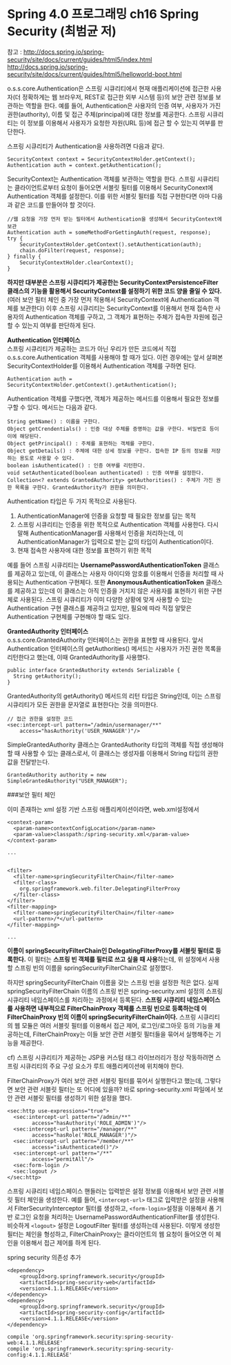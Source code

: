 # Spring 4.0 프로그래밍 ch16 Spring Security (최범균 저)
참고 : http://docs.spring.io/spring-security/site/docs/current/guides/html5/index.html
http://docs.spring.io/spring-security/site/docs/current/guides/html5/helloworld-boot.html

o.s.s.core.Authentication은 스프링 시큐리티에서 현재 애플리케이션에 접근한 사용자(더 정확하게는 웹 브라우저, REST로 접근한 외부 시스템 등)의 보안 관련 정보를 보관하는 역할을 한다. 예를 들어, Authentication은 사용자의 인증 여부, 사용자가 가진 권한(authority), 이름 및 접근 주체(principal)에 대한 정보를 제공한다. 스프링 시큐리티는 이 정보를 이용해서 사용자가 요청한 자원(URL 등)에 접근 할 수 있는지 여부를 판단한다.

스프링 시큐리티가 Authentication을 사용하려면 다음과 같다.
```
SecurityContext context = SecurityContextHolder.getContext();
Authentication auth = context.getAuthentication();
```
SecurityContext는 Authentication 객체를 보관하는 역할을 한다. 스프링 시큐리티는 클라이언트로부터 요청이 들어오면 서블릿 필터를 이용해서 SecurityConext에Authentication 객체를 설정한다. 이를 위한 서블릿 필터를 직접 구현한다면 아마 다음과 같은 코드를 만들어야 할 것이다.
```
//웹 요청을 가장 먼저 받는 필터에서 Authentication을 생성해서 SecurityContext에 보관
Authentication auth = someMethodForGettingAuth(request, response);
try {
	SecurityContextHolder.getContext().setAuthentication(auth);
	chain.doFilter(request, response);
} finally {
	SecurityContextHolder.clearContext();
}
```
**하지만 대부분은 스프링 시큐리티가 제공한는 SecurityContextPersistenceFilter 클래스의 기능을 활용해서 SecurityContext를 설정하기 위한 코드 양을 줄일 수 있다.** (여러 보안 필터 체인 중 가장 먼저 적용해서 SecurityContext에 Authentication 객체를 보관한다) 이후 스프링 시큐리티는 SecurityContext를 이용해서 현재 접속한 사용자의 Authentication 객체를 구하고, 그 객체가 표현하는 주체가 접속한 자원에 접근할 수 있는지 여부를 판단하게 된다. 

**Authentication 인터페이스**<br>
스프링 시큐리티가 제공하는 코드가 아닌 우리가 만든 코드에서 직접 o.s.s.core.Authentication 객체를 사용해야 할 때가 있다. 이런 경우에는 앞서 살펴본 SecurityContextHolder를 이용해서 Authentication 객체를 구하면 된다.
```
Authentication auth = SecurityContextHolder.getContext().getAuthentication();
```
Authentication 객체를 구했다면, 객체가 제공하는 메서드를 이용해서 필요한 정보를 구할 수 있다. 메서드는 다음과 같다.
```
String getName() : 이름을 구한다.
Object getCrendentials() : 인증 대상 주체를 증명하는 값을 구한다. 비밀번호 등이 이에 해당된다.
Object getPrincipal() : 주체를 표현하는 객체를 구한다.
Object getDetails() : 주체에 대한 상세 정보를 구한다. 접속한 IP 등의 정보를 저장하는 용도로 사용할 수 있다.
boolean isAuthenticated() : 인증 여부를 리턴한다.
void setAuthenticated(boolean authenticated) : 인증 여부를 설정한다.
Collection<? extends GrantedAuthority> getAuthorities() : 주체가 가진 권한 목록을 구한다. GrantedAuthority가 권한을 의미한다.
```
Authentication 타입은 두 가지 목적으로 사용된다.
1. AuthenticationManager에 인증을 요청할 때 필요한 정보를 담는 목적
  1. 스프링 시큐리티는 인증을 위한 목적으로 Authentication 객체를 사용한다. 다시 말해 AuthenticationManager를 사용해서 인증을 처리하는데, 이 AuthenticationManager가 입력으로 받는 값의 타입이 Authentication이다. 
2. 현재 접속한 사용자에 대한 정보를 표현하기 위한 목적 

예를 들어 스프링 시큐리티는 **UsernamePasswordAuthenticationToken** 클래스를 제공하고 있는데, 이 클래스는 사용자 아이디와 암호를 이용해서 인증을 처리할 때 사용되는 Authentication 구현체다. 또한 **AnonymousAuthenticationToken** 클래스를 제공하고 있는데 이 클래스는 아직 인증을 거치지 않은 사용자를 표현하기 위한 구현체로 사용된다. 스프링 시큐리티가 이미 다양한 상황에 맞게 사용할 수 있는 Authentication 구현 클래스를 제공하고 있지만, 필요에 따라 직접 알맞은 Authentication 구현체를 구현해야 할 때도 있다.

**GrantedAuthority 인터페이스**<br>
o.s.s.core.GrantedAuthority 인터페이스는 권한을 표현할 때 사용된다. 앞서 Authentication 인터페이스의 getAuthorities() 메서드는 사용자가 가진 권한 목록을 리턴한다고 했는데, 이때 GrantedAuthority를 사용했다. 
```
public interface GrantedAuthority extends Serializable {
  String getAuthority();
}
```
GrantedAuthority의 getAuthority() 메서드의 리턴 타입은 String인데, 이는 스프링 시큐리티가 모든 권한을 문자열로 표현한다는 것을 의미한다.
```
// 접근 권한을 설정한 코드
<sec:intercept-url pattern="/admin/usermanager/**"
    access="hasAuthority('USER_MANAGER')"/>
```
SimpleGrantedAuthority 클래스는 GrantedAuthority 타입의 객체를 직접 생성해야 할 때 사용할 수 있는 클래스로서, 이 클래스는 생성자를 이용해서 String 타입의 권한 값을 전달받는다.
```
GrantedAuthority authority = new SimpleGrantedAuthority("USER_MANAGER");
```

###보안 필터 체인

이미 존재하는 xml 설정 기반 스프링 애플리케이션이라면, web.xml설정에서 
```
<context-param>
  <param-name>contextConfigLocation</param-name>
  <param-value>classpath:/spring-security.xml</param-value>
</context-param>

...


<filter>
  <filter-name>springSecurityFilterChain</filter-name>
  <filter-class>
    org.springframework.web.filter.DelegatingFilterProxy
  </filter-class>
</filter>
<filter-mapping>
  <filter-name>springSecurityFilterChain</filter-name>
  <url-pattern>/*</url-pattern>
</filter-mapping>

...
```
**이름이 springSecurityFilterChain인 DelegatingFilterProxy를 서블릿 필터로 등록한다.** 이 필터는 **스프링 빈 객체를 필터로 쓰고 싶을 때 사용**하는데, 위 설정에서 사용할 스프링 빈의 이름을 springSecurityFilterChain으로 설정했다. 

하지만  springSecurityFilterChain 이름을 갖는 스프링 빈을 설정한 적은 없다. 실제 springSecurityFilterChain 이름의 스프링 빈은 spring-security.xml 설정의 스프링 시큐리티 네임스페이스를 처리하는 과정에서 등록된다. **스프링 시큐리티 네임스페이스를 사용하면 내부적으로 FilterChainProxy 객체를 스프링 빈으로 등록하는데 이 FilterChainProxy 빈의 이름이 springSecurityFilterChain이다.** 스프링 시큐리티의 웹 모듈은 여러 서블릿 필터를 이용해서 접근 제어, 로그인/로그아웃 등의 기능을 제공하는데, FilterChainProxy는 이들 보안 관련 서블릿 필터들을 묶어서 실행해주는 기능을 제공한다.

cf) 스프링 시큐리티가 제공하는 JSP용 커스텀 태그 라이브러리가 정상 작동하려면 스프링 시큐리티의 주요 구성 요소가 루트 애플리케이션에 위치해야 한다.

FilterChainProxy가 여러 보안 관련 서블릿 필터를 묶어서 실행한다고 했는데, 그렇다면 보안 관련 서블릿 필터는 또 어디에 있을까? 바로 spring-security.xml 파일에서 보안 관련 서블릿 필터를 생성하기 위한 설정을 했다.
```
<sec:http use-expressions="true">
  <sec:intercept-url pattern="/admin/**"
        access="hasAuthority('ROLE_ADMIN')"/>
  <sec:intercept-url pattern="/manager/**"
        access="hasRole('ROLE_MANAGER')"/>
  <sec:intercept-url pattern="/member/**"
        access="isAuthenticated()"/>
  <sec:intercept-url pattern="/**"
        access="permitAll"/>
  <sec:form-login />
  <sec:logout />
</sec:http>
```
스프링 시큐리티 네임스페이스 핸들러는 입력받은 설정 정보를 이용해서 보안 관련 서블릿 필터 체인을 생성한다. 예를 들어, `<intercept-url>` 태그로 입력받은 설정을 사용해서 FilterSecurityInterceptor 필터를 생성하고, `<form-login>`설정을 이용해서 폼 기반 로그인 요청을 처리하는 UsernamePasswordAuthenticationFilter를 생성한다. 비슷하게 `<logout>` 설정은 LogoutFilter 필터를 생성하는데 사용된다. 이렇게 생성한 필터는 체인을 형성하고, FilterChainProxy는 클라이언트의 웹 요청이 들어오면 이 체인을 이용해서 접근 제어를 하게 된다. 

spring security 의존성 추가
```
<dependency>
	<groupId>org.springframework.security</groupId>
	<artifactId>spring-security-web</artifactId>
	<version>4.1.1.RELEASE</version>
</dependency>
<dependency>
	<groupId>org.springframework.security</groupId>
	<artifactId>spring-security-config</artifactId>
	<version>4.1.1.RELEASE</version>
</dependency>
```
```
compile 'org.springframework.security:spring-security-web:4.1.1.RELEASE'
compile 'org.springframework.security:spring-security-config:4.1.1.RELEASE'
```